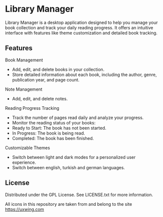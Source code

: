 # Library Manager
Library Manager is a desktop application designed to help you manage your book collection and track your daily reading progress. It offers an intuitive interface with features like theme customization and detailed book tracking.

## Features
Book Management
* Add, edit, and delete books in your collection.
* Store detailed information about each book, including the author, genre, publication year, and page count.

Note Management
* Add, edit, and delete notes.

Reading Progress Tracking
* Track the number of pages read daily and analyze your progress.
* Monitor the reading status of your books:
* Ready to Start: The book has not been started.
* In Progress: The book is being read.
* Completed: The book has been finished.

Customizable Themes
* Switch between light and dark modes for a personalized user experience.
* Switch between english, turkish and german languages.

## License
Distributed under the GPL License. See LICENSE.txt for more information.

All icons in this repository are taken from and belong to the site https://uxwing.com
